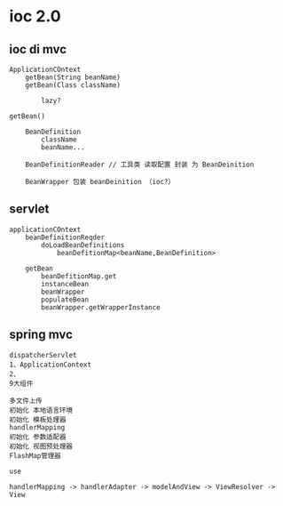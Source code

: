 


# ioc 2.0


## ioc di mvc

    ApplicationCOntext
        getBean(String beanName)
        getBean(Class className)
        
            lazy?
    
    getBean()
    
        BeanDefinition
            className
            beanName...
            
        BeanDefinitionReader // 工具类 读取配置 封装 为 BeanDeinition
        
        BeanWrapper 包装 beanDeinition （ioc?）
        
        
        
## servlet

    applicationCOntext
        beanDefinitionReqder
            doLoadBeanDefinitions
                beanDefitionMap<beanName,BeanDefinition>        
                
        getBean
            beanDefitionMap.get
            instanceBean
            beanWrapper
            populateBean         
            beanWrapper.getWrapperInstance
            
            
            
            
## spring mvc


    dispatcherServlet
    1、ApplicationContext
    2、
    9大组件
    
    多文件上传
    初始化 本地语言环境
    初始化 模板处理器
    handlerMapping
    初始化 参数适配器
    初始化 视图预处理器
    FlashMap管理器          
    
    use  
    
    handlerMapping -> handlerAdapter -> modelAndView -> ViewResolver -> View
    
    
    
    
        
        
